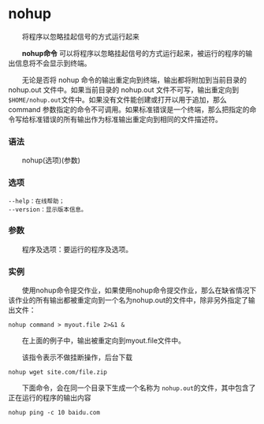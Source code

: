 # nohup

　　将程序以忽略挂起信号的方式运行起来

　　**nohup命令** 可以将程序以忽略挂起信号的方式运行起来，被运行的程序的输出信息将不会显示到终端。

　　无论是否将 nohup 命令的输出重定向到终端，输出都将附加到当前目录的 nohup.out 文件中。如果当前目录的 nohup.out 文件不可写，输出重定向到`$HOME/nohup.out`​文件中。如果没有文件能创建或打开以用于追加，那么 command 参数指定的命令不可调用。如果标准错误是一个终端，那么把指定的命令写给标准错误的所有输出作为标准输出重定向到相同的文件描述符。

### 语法

　　nohup(选项)(参数)

### 选项

```
--help：在线帮助；
--version：显示版本信息。
```

### 参数

　　程序及选项：要运行的程序及选项。

### 实例

　　使用nohup命令提交作业，如果使用nohup命令提交作业，那么在缺省情况下该作业的所有输出都被重定向到一个名为nohup.out的文件中，除非另外指定了输出文件：

```
nohup command > myout.file 2>&1 &
```

　　在上面的例子中，输出被重定向到myout.file文件中。

　　该指令表示不做挂断操作，后台下载

```
nohup wget site.com/file.zip
```

　　下面命令，会在同一个目录下生成一个名称为 `nohup.out`​ 的文件，其中包含了正在运行的程序的输出内容

```
nohup ping -c 10 baidu.com
```

　　‍
